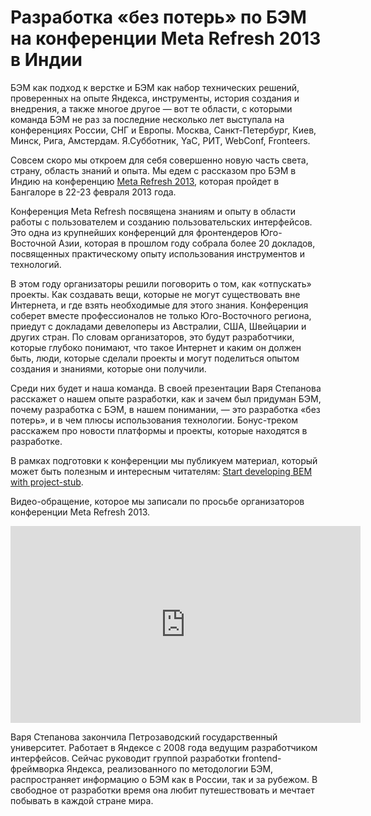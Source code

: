 # Разработка «без потерь» по БЭМ на конференции Meta Refresh 2013 в Индии

БЭМ как подход к верстке и БЭМ как набор технических решений, проверенных на опыте Яндекса, инструменты, история создания и внедрения, а также многое другое — вот те области, с которыми команда БЭМ не раз за последние несколько лет выступала на конференциях России, СНГ и Европы. Москва, Санкт-Петербург, Киев, Минск, Рига, Амстердам. Я.Субботник, YaC, РИТ, WebConf, Fronteers.

Совсем скоро мы откроем для себя совершенно новую часть света, страну, область знаний и опыта. Мы едем с рассказом про БЭМ в Индию на конференцию [Meta Refresh 2013](http://metarefresh.in/2013/), которая пройдет в Бангалоре в 22-23 февраля 2013 года.

Конференция Meta Refresh посвящена знаниям и опыту в области работы с пользователем и созданию пользовательских интерфейсов. Это одна из крупнейших конференций для фронтендеров Юго-Восточной Азии, которая в прошлом году собрала более 20 докладов, посвященных практическому опыту использования инструментов и технологий.

В этом году организаторы решили поговорить о том, как «отпускать» проекты. Как создавать вещи, которые не могут существовать вне Интернета, и где взять необходимые для этого знания. Конференция соберет вместе профессионалов не только Юго-Восточного региона, приедут с докладами девелоперы из Австралии, США, Швейцарии и других стран. По словам организаторов, это будут разработчики, которые глубоко понимают, что такое Интернет и каким он должен быть, люди, которые сделали проекты и могут поделиться опытом создания и знаниями, которые они получили.

Среди них будет и наша команда. В своей презентации Варя Степанова расскажет о нашем опыте разработки, как и зачем был придуман БЭМ, почему разработка с БЭМ, в нашем понимании, — это разработка «без потерь», и в чем плюсы использования технологии. Бонус-треком расскажем про новости платформы и проекты, которые находятся в разработке.

В рамках подготовки к конференции мы публикуем материал, который может быть полезным и интересным читателям:
[Start developing BEM with project-stub](http://bem.info/articles/start-with-project-stub/).

Видео-обращение, которое мы записали по просьбе организаторов конференции Meta Refresh 2013.

<iframe width="560" height="315" src="http://www.youtube.com/embed/nrn1fH69PGk" frameborder="0" allowfullscreen></iframe>

Варя Степанова закончила Петрозаводский государственный университет. Работает в Яндексе с 2008 года ведущим разработчиком интерфейсов. Сейчас руководит группой разработки frontend-фреймворка Яндекса, реализованного по методологии БЭМ, распространяет информацию о БЭМ как в России, так и за рубежом. В свободное от разработки время она любит путешествовать и мечтает побывать в каждой стране мира.
